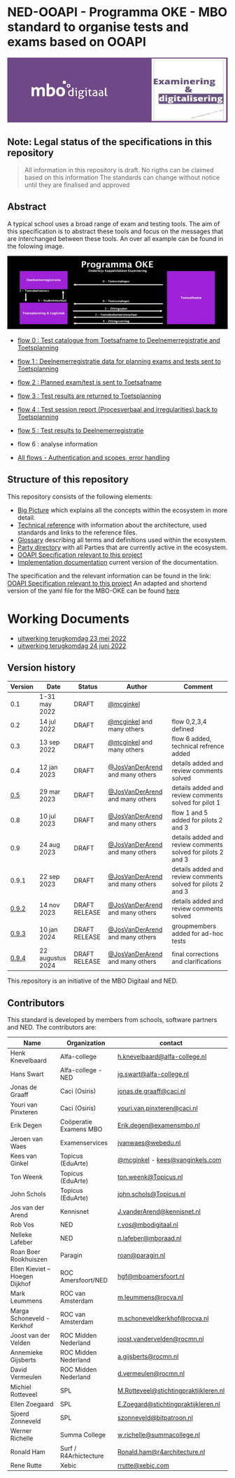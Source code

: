# NED-OOAPI - Programma OKE - MBO standard to organise tests and exams based on OOAPI
![](doc/diagrams/NED-logo.png)




## Note: Legal status of the specifications in this repository
 > All information in this repository is draft. No rigths can be claimed based on this information
 > The standards can change without notice until they are finalised and approved

## Abstract

A typical school uses a broad range of exam and testing tools. The aim of this specification is to abstract these tools and focus on the messages that are interchanged between these tools. An over all example can be found in the folowing image.

![Main](doc/diagrams/ProgrammaOKE.png)

- [flow 0 : Test catalogue from Toetsafname to Deelnemerregistratie and Toetsplanning](doc/flow0.md)
- [flow 1 : Deelnemerregistratie data for planning exams and tests sent to Toetsplanning](doc/flow1.md)
- [flow 2 : Planned exam/test is sent to Toetsafname](doc/flow2.md)
- [flow 3 : Test results are returned to Toetsplanning](doc/flow3.md)
- [flow 4 : Test session report (Procesverbaal and irregularities) back to Toetsplanning](doc/flow4.md)
- [flow 5 : Test results to Deelnemerregistratie](doc/flow5.md)
- flow 6 : analyse information

- [All flows - Authentication and scopes, error handling](doc/ErrorHandling.md)

## Structure of this repository

This repository consists of the following elements:
- [Big Picture](big-picture.md) which explains all the concepts within the ecosystem in more detail.
- [Technical reference](doc/technical-reference.md) with information about the architecture, used standards and links to the reference files.
- [Glossary](glossary.md) describing all terms and definitions used within the ecosystem.
- [Party directory](Party-Directory.md) with all Parties that are currently active in the ecosystem.
- [OOAPI Specification relevant to this project](specification/v5/docs.html)
- [Implementation documentation](doc/documents/MBO-toetsafname_specs_latest.pdf) current version of the documentation.

The specification and the relevant information can be found in the link: [OOAPI Specification relevant to this project](specification/v5/docs.html)
An adapted and shortend version of the yaml file for the MBO-OKE can be found [here](specification/ooapiv5_MBO.yaml)

# Working Documents
- [uitwerking terugkomdag 23 mei 2022](doc/documents/Examinering%20mbo%20-%20terugkomdag%2023mei%20-%20verwerkt.pdf)
- [uitwerking terugkomdag 24 juni 2022](doc/documents/Examinering%20mbo%20-%202e%20terugkomdag%2Baantekeningen.pptx)

## Version history

| Version | Date | Status | Author | Comment |
|---|---|---|---|---|
| 0.1 | 1-31 may 2022 | DRAFT | [@mcginkel](https://github.com/mcginkel) | |
| 0.2 | 14 jul 2022 | DRAFT | [@mcginkel](https://github.com/mcginkel) and many others | flow 0,2,3,4 defined |
| 0.3 | 13 sep 2022 | DRAFT | [@mcginkel](https://github.com/mcginkel) and many others | flow 6 added, technical refrence added |
| 0.4 | 12 jan 2023 | DRAFT | [@JosVanDerArend](https://github.com/JosVanderArend) and many others | details added and review comments solved |
| [0.5](https://github.com/NetwerkExamineringDigitalisering/NED-OOAPI/blob/v0.9.3/doc/documents/MBO-toetsafname%20specs%20v0.5%20-%2020230329%20met%20kleurmarkeringen.pdf) | 29 mar 2023 | DRAFT | [@JosVanDerArend](https://github.com/JosVanderArend) and many others | details added and review comments solved for pilot 1 |
| 0.8 | 10 jul 2023 | DRAFT | [@JosVanDerArend](https://github.com/JosVanderArend) and many others | flow 1 and 5 added for pilots 2 and 3 |
| 0.9 | 24 aug 2023 | DRAFT | [@JosVanDerArend](https://github.com/JosVanderArend) and many others | details added and review comments solved for pilots 2 and 3 |
| 0.9.1 | 22 sep 2023 | DRAFT | [@JosVanDerArend](https://github.com/JosVanderArend) and many others | details added and review comments solved for pilots 2 and 3 |
| [0.9.2](https://github.com/NetwerkExamineringDigitalisering/NED-OOAPI/blob/v0.9.3/doc/documents/MBO-toetsafname%20specs%20v0.9.2_20231114(reviewversie).pdf) | 14 nov 2023 | DRAFT RELEASE | [@JosVanDerArend](https://github.com/JosVanderArend) and many others | details added and review comments solved |
| [0.9.3](https://github.com/NetwerkExamineringDigitalisering/NED-OOAPI/blob/v0.9.3/doc/documents/MBO-toetsafname%20specs%20v0.9.3_20240110(reviewversie).pdf) | 10 jan 2024 | DRAFT RELEASE | [@JosVanDerArend](https://github.com/JosVanderArend) and many others | groupmembers added for ad-hoc tests|
| [0.9.4](https://github.com/NetwerkExamineringDigitalisering/NED-OOAPI/blob/main/doc/documents/MBO-toetsafname%20specs%20v0.9.4_20240822(reviewversie).pdf) | 22 augustus 2024 | DRAFT RELEASE | [@JosVanDerArend](https://github.com/JosVanderArend) and many others | final corrections and clarifications|

This repository is an initiative of the MBO Digitaal and NED.

## Contributors

This standard is developed by members from schools, software partners and NED. The contributors are:

| Name | Organization | contact |
|---|---|---|
| Henk Knevelbaard |Alfa-college	|	h.knevelbaard@alfa-college.nl|
| Hans Swart | Alfa-college - NED |jg.swart@alfa-college.nl |
| Jonas de Graaff |Caci (Osiris)| jonas.de.graaff@caci.nl |
| Youri van Pinxteren| Caci (Osiris) |youri.van.pinxteren@caci.nl |
| Erik Degen | Coöperatie Examens MBO|Erik.degen@examensmbo.nl |
| Jeroen van Waes |Examenservices| jvanwaes@webedu.nl |
| Kees van Ginkel | Topicus (EduArte)  | [@mcginkel](https://github.com/mcginkel) -  kees@vanginkels.com |
| Ton Weenk| Topicus (EduArte)| ton.weenk@Topicus.nl|
| John Schols | Topicus (EduArte)|john.schols@Topicus.nl|
| Jos van der Arend | Kennisnet | J.vanderArend@kennisnet.nl |
| Rob Vos | NED | r.vos@mbodigitaal.nl |
| Nelleke Lafeber | NED | n.lafeber@mboraad.nl |
| Roan Boer Rookhuiszen |Paragin | roan@paragin.nl |
| Ellen Kieviet – Hoegen Dijkhof |ROC Amersfoort/NED|hgf@mboamersfoort.nl|
| Mark Leummens |ROC van Amsterdam | m.leummens@rocva.nl|	
| Marga Schoneveld - Kerkhof	|ROC van Amsterdam |m.schoneveldkerkhof@rocva.nl|
| Joost van der Velden|ROC Midden Nederland|joost.vandervelden@rocmn.nl|
| Annemieke Gijsberts|ROC Midden Nederland|a.gijsberts@rocmn.nl|
| David Vermeulen|ROC Midden Nederland|d.vermeulen@rocmn.nl|
| Michiel Rotteveel | SPL |M.Rotteveel@stichtingpraktijkleren.nl|
| Ellen Zoegaard | SPL |E.Zoegard@stichtingpraktijkleren.nl|
| Sjoerd Zonneveld | SPL |szonneveld@bitpatroon.nl|	
| Werner Richelle|Summa College|w.richelle@summacollege.nl|
| Ronald Ham | Surf	/ R4Arhictecture|	Ronald.ham@r4architecture.nl |
| Rene Rutte | Xebic | rrutte@xebic.com |


